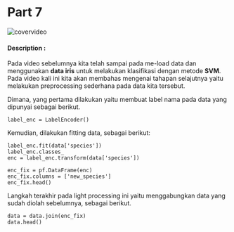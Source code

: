 # Part 7

![covervideo](http://bit.ly/makeaicovervideo)

#### **Description :**

Pada video sebelumnya kita telah sampai pada me-load data dan menggunakan **data iris** untuk melakukan klasifikasi dengan metode **SVM**. Pada video kali ini kita akan membahas mengenai tahapan selajutnya yaitu melakukan preprocessing sederhana pada data kita tersebut.

Dimana, yang pertama dilakukan yaitu membuat label nama pada data yang dipunyai sebagai berikut.

```
label_enc = LabelEncoder()
```

Kemudian, dilakukan fitting data, sebagai berikut:

```
label_enc.fit(data['species'])
label_enc.classes_
enc = label_enc.transform(data['species'])
```

```
enc_fix = pf.DataFrame(enc)
enc_fix.columns = ['new_species']
enc_fix.head()
```

Langkah terakhir pada light processing ini yaitu menggabungkan data yang sudah diolah sebelumnya, sebagai berikut.
```
data = data.join(enc_fix)
data.head()
```
